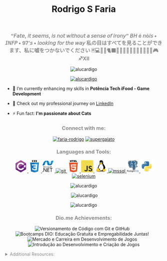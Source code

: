 <h1 align="center"> Rodrigo S Faria </h1><br>

<h3 align="center" style="color: #8a8a8a;">“𝘍𝘢𝘵𝘦, 𝘪𝘵 𝘴𝘦𝘦𝘮𝘴, 𝘪𝘴 𝘯𝘰𝘵 𝘸𝘪𝘵𝘩𝘰𝘶𝘵 𝘢 𝘴𝘦𝘯𝘴𝘦 𝘰𝘧 𝘪𝘳𝘰𝘯𝘺” 𝘉𝘏 é 𝘯ó𝘪𝘴 • 𝘐𝘕𝘍𝘗 • 97’𝘴 • 𝘭𝘰𝘰𝘬𝘪𝘯𝘨 𝘧𝘰𝘳 𝘵𝘩𝘦 𝘸𝘢𝘺 私の目はすべてを見ることができます、私に嘘をつかないでください 🃏💻🧛🏻🐈‍⬛🐉🌙🍇🥓🍟🍣🍜🍪🍮🥄🥊🎮♐️Ⅻ</h3>

<p align="center"> <img src="https://komarev.com/ghpvc/?username=alucardigo&label=Profile%20views&color=7248b6&style=flat" alt="alucardigo" /> </p>

<p align="center"> <a href="https://github.com/ryo-ma/github-profile-trophy"><img src="https://github-profile-trophy.vercel.app/?username=alucardigo&theme=nord" alt="alucardigo" /></a> </p>

- 🌱 I’m currently enhancing my skills in **Potência Tech iFood - Game Development**

- 📄 Check out my professional journey on [LinkedIn](https://www.linkedin.com/in/faria-rodrigo/)

- ⚡ Fun fact: **I'm passionate about Cats**

<h3 align="center" style="color: #8a8a8a;">Connect with me:</h3>
<p align="center">
  <a href="https://linkedin.com/in/faria-rodrigo" target="blank"><img src="https://raw.githubusercontent.com/rahuldkjain/github-profile-readme-generator/master/src/images/icons/Social/linked-in-alt.svg" alt="faria-rodrigo" height="30" width="40" /></a>
  <a href="https://instagram.com/supergaiato" target="blank"><img src="https://raw.githubusercontent.com/rahuldkjain/github-profile-readme-generator/master/src/images/icons/Social/instagram.svg" alt="supergaiato" height="30" width="40" /></a>
</p>

<h3 align="center" style="color: #8a8a8a;">Languages and Tools:</h3>
<p align="center">
  <a href="https://www.w3schools.com/cs/" target="_blank" rel="noreferrer"> <img src="https://raw.githubusercontent.com/devicons/devicon/master/icons/csharp/csharp-original.svg" alt="csharp" width="40" height="40"/> </a>
  <a href="https://www.w3schools.com/css/" target="_blank" rel="noreferrer"> <img src="https://raw.githubusercontent.com/devicons/devicon/master/icons/css3/css3-original-wordmark.svg" alt="css3" width="40" height="40"/> </a>
  <a href="https://dotnet.microsoft.com/" target="_blank" rel="noreferrer"> <img src="https://raw.githubusercontent.com/devicons/devicon/master/icons/dot-net/dot-net-original-wordmark.svg" alt="dotnet" width="40" height="40"/> </a>
  <a href="https://git-scm.com/" target="_blank" rel="noreferrer"> <img src="https://www.vectorlogo.zone/logos/git-scm/git-scm-icon.svg" alt="git" width="40" height="40"/> </a>
  <a href="https://www.w3.org/html/" target="_blank" rel="noreferrer"> <img src="https://raw.githubusercontent.com/devicons/devicon/master/icons/html5/html5-original-wordmark.svg" alt="html5" width="40" height="40"/> </a>
  <a href="https://developer.mozilla.org/en-US/docs/Web/JavaScript" target="_blank" rel="noreferrer"> <img src="https://raw.githubusercontent.com/devicons/devicon/master/icons/javascript/javascript-original.svg" alt="javascript" width="40" height="40"/> </a>
  <a href="https://www.linux.org/" target="_blank" rel="noreferrer"> <img src="https://raw.githubusercontent.com/devicons/devicon/master/icons/linux/linux-original.svg" alt="linux" width="40" height="40"/> </a>
  <a href="https://www.microsoft.com/en-us/sql-server" target="_blank" rel="noreferrer"> <img src="https://www.svgrepo.com/show/303229/microsoft-sql-server-logo.svg" alt="mssql" width="40" height="40"/> </a>
  <a href="https://www.postgresql.org" target="_blank" rel="noreferrer"> <img src="https://raw.githubusercontent.com/devicons/devicon/master/icons/postgresql/postgresql-original-wordmark.svg" alt="postgresql" width="40" height="40"/> </a>
  <a href="https://www.python.org" target="_blank" rel="noreferrer"> <img src="https://raw.githubusercontent.com/devicons/devicon/master/icons/python/python-original.svg" alt="python" width="40" height="40"/> </a>
  <a href="https://www.selenium.dev" target="_blank" rel="noreferrer"> <img src="https://raw.githubusercontent.com/detain/svg-logos/780f25886640cef088af994181646db2f6b1a3f8/svg/selenium-logo.svg" alt="selenium" width="40" height="40"/> </a>
</p>

<p align="center"><img src="https://github-readme-stats.vercel.app/api/top-langs?username=alucardigo&show_icons=true&locale=en&layout=compact" alt="alucardigo" /></p>

<p align="center">&nbsp;<img src="https://github-readme-stats.vercel.app/api?username=alucardigo&show_icons=true&locale=en" alt="alucardigo" /></p>

<p align="center"><img src="https://github-readme-streak-stats.herokuapp.com/?user=alucardigo&" alt="alucardigo" /></p>

<h3 align="center" style="color: #8a8a8a;">Dio.me Achievements:</h3>

<p align="center">
  <img src="https://hermes.dio.me/courses/badge/406684a4-396d-4160-94b9-ead934e18564.png" alt="Versionamento de Código com Git e GitHub" style="margin-right: 10px;" height="40" width="40"/>
  <img src="https://hermes.dio.me/courses/badge/7227f234-f72e-4bd7-9997-edc43097e3e6.png" alt="Bootcamps DIO: Educação Gratuita e Empregabilidade Juntas!" style="margin-right: 10px;" height="40" width="40"/>
  <img src="https://hermes.dio.me/courses/badge/53b90cff-5af1-4ea2-86af-241a27e7b1c2.png" alt="Mercado e Carreira em Desenvolvimento de Jogos" style="margin-right: 10px;" height="40" width="40"/>
  <img src="https://hermes.dio.me/courses/badge/77e9f7f3-a1b0-47af-b504-f09fd2d7aa9f.png" alt="Introdução ao Desenvolvimento e Criação de Jogos" height="40" width="40"/>
</p>

<details>
  <summary style="color: #8a8a8a;">Additional Resources:</summary>
  
  - Badges by [shields.io](https://shields.io/)<br>
  - GitHub Stats by [anuraghazra](https://github.com/anuraghazra/github-readme-stats)<br>
  - Developer vector created by [storyset - www.freepik.com](https://www.freepik.com/vectors/developer) (edited by author)
</details>
